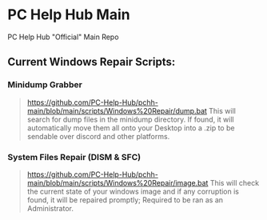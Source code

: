 # PC Help Hub Main
PC Help Hub "Official" Main Repo

## Current Windows Repair Scripts:

### Minidump Grabber
> https://github.com/PC-Help-Hub/pchh-main/blob/main/scripts/Windows%20Repair/dump.bat
This will search for dump files in the minidump directory. If found, it will automatically move them all onto your Desktop into a .zip to be sendable over discord and other platforms.

### System Files Repair (DISM & SFC)
> https://github.com/PC-Help-Hub/pchh-main/blob/main/scripts/Windows%20Repair/image.bat
This will check the current state of your windows image and if any corruption is found, it will be repaired promptly; Required to be ran as an Administrator.
